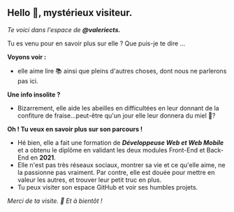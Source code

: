 ## Hello 👋, mystérieux visiteur. 
 
*Te voici dans l'espace de **@valeriects.*** 

Tu es venu pour en savoir plus sur elle ? Que puis-je te dire ...

**Voyons voir :**

  -  elle aime lire 📚 ainsi que pleins d'autres choses, dont nous ne parlerons pas ici.

**Une info insolite ?** 
  - Bizarrement, elle aide les abeilles en difficultées en leur donnant de la confiture de fraise...peut-être qu'un jour elle leur donnera du miel 🍯? 
  

**Oh ! Tu veux en savoir plus sur son parcours !**
  
  - Hé bien, elle a fait une formation de ***Développeuse Web et Web Mobile*** et a obtenu le diplôme en validant les deux modules Front-End et Back-End en **2021**.
- Elle n'est pas très réseaux sociaux, montrer sa vie et ce qu'elle aime, ne la passionne pas vraiment. Par contre, elle est douée pour mettre en valeur les autres, et trouver leur petit truc en plus.
- Tu peux visiter son espace GitHub et voir ses humbles projets.

 *Merci de ta visite. 👋 Et à bientôt !*